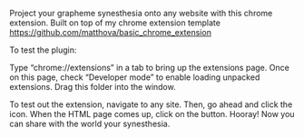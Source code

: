 Project your grapheme synesthesia onto any website with this chrome extension.
Built on top of my chrome extension template https://github.com/matthova/basic_chrome_extension

To test the plugin:

Type “chrome://extensions” in a tab to bring up the extensions page.
Once on this page, check “Developer mode” to enable loading unpacked extensions.
Drag this folder into the window.

To test out the extension, navigate to any site. Then, go ahead and click the icon. When the HTML page comes up, click on the button. Hooray! Now you can share with the world your synesthesia.